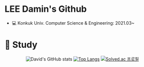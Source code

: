 # LEE Damin's Github
* 💻 Konkuk Univ. Computer Science & Engineering: 2021.03~
#
# 📖 Study
<div align="center">
  
  ![David's GitHub stats](https://github-readme-stats.vercel.app/api?username=devDavidLee&show_icons=true&theme=radical)
  [![Top Langs](https://github-readme-stats.vercel.app/api/top-langs/?username=devDavidLee&layout=compact)](https://github.com/devDavidLee/github-readme-stats)
  [![Solved.ac 프로필](http://mazassumnida.wtf/api/v2/generate_badge?boj=ldm0830)](https://solved.ac/ldm0830)
  
</div>

